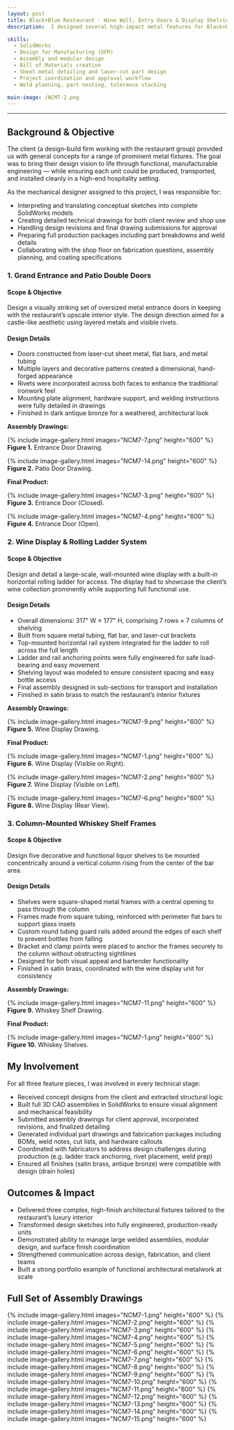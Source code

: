 ```yaml
---
layout: post
title: Black+Blue Restaurant - Wine Wall, Entry Doors & Display Shelving
description:  I designed several high-impact metal features for Black+Blue, a premium steakhouse in Toronto’s Entertainment District. These included a set of grand antique bronze entrance and patio doors, a large wine display with an integrated rolling ladder, and custom liquor shelving mounted along a central bar column. I was responsible for the full CAD development and shop drawing package, coordinating revisions, and overseeing fabrication readiness.

skills: 
  - SolidWorks
  - Design for Manufacturing (DFM)
  - Assembly and modular design
  - Bill of Materials creation
  - Sheet metal detailing and laser-cut part design
  - Project coordination and approval workflow
  - Weld planning, part nesting, tolerance stacking

main-image: /NCM7-2.png
---
```


---
## Background & Objective
The client (a design-build firm working with the restaurant group) provided us with general concepts for a range of prominent metal fixtures. The goal was to bring their design vision to life through functional, manufacturable engineering — while ensuring each unit could be produced, transported, and installed cleanly in a high-end hospitality setting.

As the mechanical designer assigned to this project, I was responsible for:

- Interpreting and translating conceptual sketches into complete SolidWorks models
- Creating detailed technical drawings for both client review and shop use
- Handling design revisions and final drawing submissions for approval
- Preparing full production packages including part breakdowns and weld details
- Collaborating with the shop floor on fabrication questions, assembly planning, and coating specifications

### 1. Grand Entrance and Patio Double Doors
#### Scope & Objective
Design a visually striking set of oversized metal entrance doors in keeping with the restaurant’s upscale interior style. The design direction aimed for a castle-like aesthetic using layered metals and visible rivets.

#### Design Details
- Doors constructed from laser-cut sheet metal, flat bars, and metal tubing
- Multiple layers and decorative patterns created a dimensional, hand-forged appearance
- Rivets were incorporated across both faces to enhance the traditional ironwork feel
- Mounting plate alignment, hardware support, and welding instructions were fully detailed in drawings
- Finished in dark antique bronze for a weathered, architectural look

**Assembly Drawings:**

{% include image-gallery.html images="NCM7-7.png" height="600" %}
**Figure 1.** Entrance Door Drawing.

{% include image-gallery.html images="NCM7-14.png" height="600" %} 
**Figure 2.** Patio Door Drawing.

**Final Product:**

{% include image-gallery.html images="NCM7-3.png" height="600" %}
**Figure 3.** Entrance Door (Closed).

{% include image-gallery.html images="NCM7-4.png" height="600" %}
**Figure 4.** Entrance Door (Open).

### 2. Wine Display & Rolling Ladder System
#### Scope & Objective
Design and detail a large-scale, wall-mounted wine display with a built-in horizontal rolling ladder for access. The display had to showcase the client’s wine collection prominently while supporting full functional use.

#### Design Details
- Overall dimensions: 317" W × 177" H, comprising 7 rows × 7 columns of shelving
- Built from square metal tubing, flat bar, and laser-cut brackets
- Top-mounted horizontal rail system integrated for the ladder to roll across the full length
- Ladder and rail anchoring points were fully engineered for safe load-bearing and easy movement
- Shelving layout was modeled to ensure consistent spacing and easy bottle access
- Final assembly designed in sub-sections for transport and installation
- Finished in satin brass to match the restaurant’s interior fixtures

**Assembly Drawings:**

{% include image-gallery.html images="NCM7-9.png" height="600" %}
**Figure 5.** Wine Display Drawing.

**Final Product:**

{% include image-gallery.html images="NCM7-1.png" height="600" %}
**Figure 6.** Wine Display (Visible on Right).

{% include image-gallery.html images="NCM7-2.png" height="600" %}
**Figure 7.** Wine Display (Visible on Left).

{% include image-gallery.html images="NCM7-6.png" height="600" %}
**Figure 8.** Wine Display (Rear View).

### 3. Column-Mounted Whiskey Shelf Frames
#### Scope & Objective
Design five decorative and functional liquor shelves to be mounted concentrically around a vertical column rising from the center of the bar area.

#### Design Details
- Shelves were square-shaped metal frames with a central opening to pass through the column
- Frames made from square tubing, reinforced with perimeter flat bars to support glass insets
- Custom round tubing guard rails added around the edges of each shelf to prevent bottles from falling
- Bracket and clamp points were placed to anchor the frames securely to the column without obstructing sightlines
- Designed for both visual appeal and bartender functionality
- Finished in satin brass, coordinated with the wine display unit for consistency

**Assembly Drawings:**

{% include image-gallery.html images="NCM7-11.png" height="600" %}
**Figure 9.** Whiskey Shelf Drawing.

**Final Product:**

{% include image-gallery.html images="NCM7-1.png" height="600" %}
**Figure 10.** Whiskey Shelves.

## My Involvement

For all three feature pieces, I was involved in every technical stage:

- Received concept designs from the client and extracted structural logic
- Built full 3D CAD assemblies in SolidWorks to ensure visual alignment and mechanical feasibility
- Submitted assembly drawings for client approval, incorporated revisions, and finalized detailing
- Generated individual part drawings and fabrication packages including BOMs, weld notes, cut lists, and hardware callouts
- Coordinated with fabricators to address design challenges during production (e.g. ladder track anchoring, rivet placement, weld prep)
- Ensured all finishes (satin brass, antique bronze) were compatible with design (drain holes)

## Outcomes & Impact 
- Delivered three complex, high-finish architectural fixtures tailored to the restaurant’s luxury interior
- Transformed design sketches into fully engineered, production-ready units
- Demonstrated ability to manage large welded assemblies, modular design, and surface finish coordination
- Strengthened communication across design, fabrication, and client teams
- Built a strong portfolio example of functional architectural metalwork at scale

## Full Set of Assembly Drawings
{% include image-gallery.html images="NCM7-1.png" height="600" %}
{% include image-gallery.html images="NCM7-2.png" height="600" %} 
{% include image-gallery.html images="NCM7-3.png" height="600" %} 
{% include image-gallery.html images="NCM7-4.png" height="600" %} 
{% include image-gallery.html images="NCM7-5.png" height="600" %} 
{% include image-gallery.html images="NCM7-6.png" height="600" %} 
{% include image-gallery.html images="NCM7-7.png" height="600" %}
{% include image-gallery.html images="NCM7-8.png" height="600" %} 
{% include image-gallery.html images="NCM7-9.png" height="600" %} 
{% include image-gallery.html images="NCM7-10.png" height="600" %} 
{% include image-gallery.html images="NCM7-11.png" height="600" %} 
{% include image-gallery.html images="NCM7-12.png" height="600" %} 
{% include image-gallery.html images="NCM7-13.png" height="600" %} 
{% include image-gallery.html images="NCM7-14.png" height="600" %} 
{% include image-gallery.html images="NCM7-15.png" height="600" %} 
